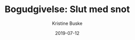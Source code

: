 ---
title: "Bogudgivelse: Slut med snot"
description: Beskrivelse af hvad siden handler om.
author: "Kristine Buske"
manchet_text: >-
    Er du træt af 11-taller, feber og hoste? Har du fået nok af sløje børn, manglende søvn og for mange ”barns sygedage”? Naturlis faste skribent Anette Straadt holdte i går hos Mediegruppen reception for hendes nye bog "Slut med snot"
cover_image: "845000749_r0hrut.webp"
date: 2019-07-12
---